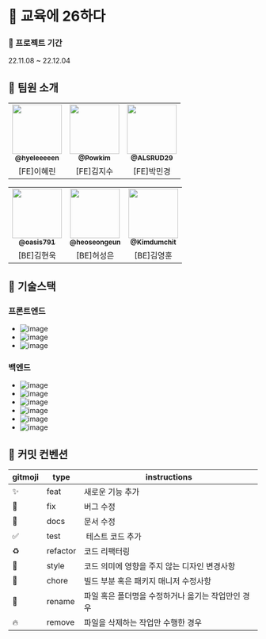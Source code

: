 # 🛫 교육에 26하다

### 📅 프로젝트 기간

22.11.08 ~ 22.12.04



## 🐶 팀원 소개

<table align="center">
  <tr>
     <td align="center"><a href="https://github.com/hyeleeeeen "><img src=https://avatars.githubusercontent.com/u/97659846?v=4 width="100px;" alt=""/><br /><sub><b>@hyeleeeeen </b></sub></a><br /></td>
     <td align="center"><a href="https://github.com/Powkim"><img src=https://avatars.githubusercontent.com/u/107850055?v=4 width="100px;" alt=""/><br /><sub><b>@Powkim</b></sub></a><br /></td>
    <td align="center"><a href="https://github.com/ALSRUD29"><img src=https://avatars.githubusercontent.com/u/107922059?v=4 width="100px;" alt=""/><br /><sub><b>@ALSRUD29</b></sub></a><br /></td>

</tr>
      <td align="center">[FE]이혜린</td>
      <td align="center">[FE]김지수</td>
      <td align="center">[FE]박민경</td>
  
      
</tr>
</table>
<table  align="center">

 <tr>
  <td align="center"><a href="https://github.com/oasis791"><img src=https://avatars.githubusercontent.com/u/61817672?v=4 width="100px;" alt=""/><br /><sub><b>@oasis791</b></sub></a><br /></td>
     <td align="center"><a href="https://github.com/heoseongeun"><img src=https://avatars.githubusercontent.com/u/82304095?v=4 width="100px;" alt=""/><br /><sub><b>@heoseongeun</b></sub></a><br /></td>
     <td align="center"><a href="https://github.com/Kimdumchit"><img src=https://avatars.githubusercontent.com/u/45654620?v=4 width="100px;" alt=""/><br /><sub><b>@Kimdumchit</b></sub></a><br /></td>

</tr>
<tr>
      <td align="center">[BE]김현욱</td>
      <td align="center">[BE]허성은</td>
      <td align="center">[BE]김영훈</td>
   
</tr>

</table>

## 🐥 기술스택

### 프론트엔드

* ![image](https://user-images.githubusercontent.com/97659846/201456871-b8573861-d422-4401-9b31-4971c471e1ae.png)
* ![image](https://user-images.githubusercontent.com/97659846/201456885-b7a0cf4c-bfe9-4ed6-a66a-e4cf75a8a2eb.png)
* ![image](https://user-images.githubusercontent.com/97659846/201456889-8a8ec98e-a4f2-4f4e-a9ae-afeea0825f4f.png)

### 백엔드
* ![image](https://img.shields.io/badge/java-007396?style=for-the-badge&logo=java&logoColor=white)
* ![image](https://img.shields.io/badge/springboot-6DB33F?style=for-the-badge&logo=springboot&logoColor=white)
* ![image](https://img.shields.io/badge/springsecurity-6DB33F?style=for-the-badge&logo=springsecurity&logoColor=white)
* ![image](https://img.shields.io/badge/jwt-000000?style=for-the-badge&logo=jsonwebtokens&logoColor=white)
* ![image](https://img.shields.io/badge/mysql-4479A1?style=for-the-badge&logo=mysql&logoColor=white)
* ![image](https://img.shields.io/badge/gradle-02303A?style=for-the-badge&logo=gradle&logoColor=white)

## 🌟 커밋 컨벤션

<div align=center>

| gitmoji | type     | instructions                                       |
| ------- | -------- | -------------------------------------------------- |
| ✨      | feat     | 새로운 기능 추가                                   |
| 🐛      | fix      | 버그 수정                                          |
| 📝      | docs     | 문서 수정                                          |
| ✅      | test     |  테스트 코드 추가                                  |
| ♻️      | refactor | 코드 리팩터링                                      |
| 🎨      | style    | 코드 의미에 영향을 주지 않는 디자인 변경사항       |
| 💚      | chore    | 빌드 부분 혹은 패키지 매니저 수정사항              |
| 🚚      | rename   | 파일 혹은 폴더명을 수정하거나 옮기는 작업만인 경우 |
| 🔥      | remove   | 파일을 삭제하는 작업만 수행한 경우                 |

</div>

